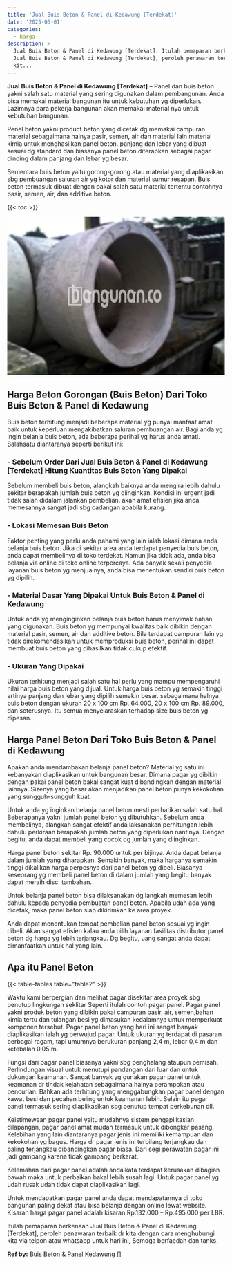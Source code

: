 ```yaml
---
title: 'Jual Buis Beton & Panel di Kedawung [Terdekat]'
date: '2025-05-01'
categories:
  - harga
description: >-
  Jual Buis Beton & Panel di Kedawung [Terdekat]. Itulah pemaparan berkenaan
  Jual Buis Beton & Panel di Kedawung [Terdekat], peroleh penawaran terbaik dr
  kit...
---
```


**Jual Buis Beton & Panel di Kedawung \[Terdekat\]** – Panel dan buis beton yakni salah satu material yang sering digunakan dalam pembangunan. Anda bisa memakai material bangunan itu untuk kebutuhan yg diperlukan. Lazimnya para pekerja bangunan akan memakai material nya untuk kebutuhan bangunan.

Penel beton yakni product beton yang dicetak dg memakai campuran material sebagaimana halnya pasir, semen, air dan material lain material kimia untuk menghasilkan panel beton. panjang dan lebar yang dibuat sesuai dg standard dan biasanya panel beton diterapkan sebagai pagar dinding dalam panjang dan lebar yg besar.

Sementara buis beton yaitu gorong-gorong atau material yang diaplikasikan sbg pembuangan saluran air yg kotor dan material sumur resapan. Buis beton termasuk dibuat dengan pakai salah satu material tertentu contohnya pasir, semen, air, dan additive beton.

{{< toc >}}

![Jual Buis Beton & Panel di Kedawung [Terdekat]](/images/jual-panel-buis-beton-murah-05.png)

## Harga Beton Gorongan (Buis Beton) Dari Toko Buis Beton & Panel di Kedawung

Buis beton terhitung menjadi beberapa material yg punyai manfaat amat baik untuk keperluan mengakibatkan saluran pembuangan air. Bagi anda yg ingin belanja buis beton, ada beberapa perihal yg harus anda amati. Salahsatu diantaranya seperti berikut ini:

### \- Sebelum Order Dari Jual Buis Beton & Panel di Kedawung \[Terdekat\] Hitung Kuantitas Buis Beton Yang Dipakai

Sebelum membeli buis beton, alangkah baiknya anda mengira lebih dahulu sekitar berapakah jumlah buis beton yg diinginkan. Kondisi ini urgent jadi tidak salah didalam jalankan pembelian. akan amat efisien jika anda memesannya sangat jadi sbg cadangan apabila kurang.

### \- Lokasi Memesan Buis Beton

Faktor penting yang perlu anda pahami yang lain ialah lokasi dimana anda belanja buis beton. Jika di sekitar area anda terdapat penyedia buis beton, anda dapat membelinya di toko terdekat. Namun jika tidak ada, anda bisa belanja via online di toko online terpercaya. Ada banyak sekali penyedia layanan buis beton yg menjualnya, anda bisa menentukan sendiri buis beton yg dipilih.

### \- Material Dasar Yang Dipakai Untuk Buis Beton & Panel di Kedawung

Untuk anda yg menginginkan belanja buis beton harus menyimak bahan yang digunakan. Buis beton yg mempunyai kwalitas baik dibikin dengan material pasir, semen, air dan additive beton. Bila terdapat campuran lain yg tidak direkomendasikan untuk memproduksi buis beton, perihal ini dapat membuat buis beton yang dihasilkan tidak cukup efektif.

### \- Ukuran Yang Dipakai

Ukuran terhitung menjadi salah satu hal perlu yang mampu mempengaruhi nilai harga buis beton yang dijual. Untuk harga buis beton yg semakin tinggi artinya panjang dan lebar yang dipilih semakin besar. sebagaimana halnya buis beton dengan ukuran 20 x 100 cm Rp. 64.000, 20 x 100 cm Rp. 89.000, dan seterusnya. Itu semua menyelaraskan terhadap size buis beton yg dipesan.

## Harga Panel Beton Dari Toko Buis Beton & Panel di Kedawung

Apakah anda mendambakan belanja panel beton? Material yg satu ini kebanyakan diaplikasikan untuk bangunan besar. Dimana pagar yg dibikin dengan pakai panel beton bakal sangat kuat dibandingkan dengan material lainnya. Sizenya yang besar akan menjadikan panel beton punya kekokohan yang sungguh-sungguh kuat.

Untuk anda yg inginkan belanja panel beton mesti perhatikan salah satu hal. Beberapanya yakni jumlah panel beton yg dibutuhkan. Sebelum anda membelinya, alangkah sangat efektif anda laksanakan perhitungan lebih dahulu perkiraan berapakah jumlah beton yang diperlukan nantinya. Dengan begitu, anda dapat membeli yang cocok dg jumlah yang diinginkan.

Harga panel beton sekitar Rp. 90.000 untuk per bijinya. Anda dapat belanja dalam jumlah yang diharapkan. Semakin banyak, maka harganya semakin tinggi dikalikan harga perpcsnya dari panel beton yg dibeli. Biasanya seseorang yg membeli panel beton di dalam jumlah yang begitu banyak dapat meraih disc. tambahan.

Untuk belanja panel beton bisa dilaksanakan dg langkah memesan lebih dahulu kepada penyedia pembuatan panel beton. Apabila udah ada yang dicetak, maka panel beton siap dikirimkan ke area proyek.

Anda dapat menentukan tempat pembelian panel beton sesuai yg ingin dibeli. Akan sangat efisien kalau anda pilih layanan fasilitas distributor panel beton dg harga yg lebih terjangkau. Dg begitu, uang sangat anda dapat dimanfaatkan untuk hal yang lain.

## Apa itu Panel Beton

{{< table-tables table="table2" >}}

Waktu kami berpergian dan melihat pagar disekitar area proyek sbg penutup lingkungan seklitar Seperti itulah contoh pagar panel. Pagar panel yakni produk beton yang dibikin pakai campuran pasir, air, semen,bahan kimia tertu dan tulangan besi yg dimasukan kedalamnya untuk memperkuat komponen tersebut. Pagar panel beton yang hari ini sangat banyak diaplikasikan ialah yg berwujud pagar. Untuk ukuran yg terdapat di pasaran berbagai ragam, tapi umumnya berukuran panjang 2,4 m, lebar 0,4 m dan ketebalan 0,05 m.

Fungsi dari pagar panel biasanya yakni sbg penghalang ataupun pemisah. Perlindungan visual untuk menutupi pandangan dari luar dan untuk dukungan keamanan. Sangat banyak yg gunakan pagar panel untuk keamanan dr tindak kejahatan sebagaimana halnya perampokan atau pencurian. Bahkan ada terhitung yang menggabungkan pagar panel dengan kawat besi dan pecahan beling untuk keamanan lebih. Selain itu pagar panel termasuk sering diaplikasikan sbg penutup tempat perkebunan dll.

Keistimewaan pagar panel yaitu mudahnya sistem pengaplikasian dilapangan, pagar panel amat mudah termasuk untuk dibongkar pasang. Kelebihan yang lain diantaranya pagar jenis ini memiliki kemampuan dan kekokohan yg bagus. Harga dr pagar jenis ini terbilang terjangkau dan paling terjangkau dibandingkan pagar biasa. Dari segi perawatan pagar ini jadi gampang karena tidak gampang berkarat.

Kelemahan dari pagar panel adalah andaikata terdapat kerusakan dibagian bawah maka untuk perbaikan bakal lebih susah lagi. Untuk pagar panel yg udah rusak udah tidak dapat diaplikasikan lagi.

Untuk mendapatkan pagar panel anda dapat mendapatannya di toko bangunan paling dekat atau bisa belanja dengan online lewat website. Kisaran harga pagar panel adalah kisaran Rp.132.000 – Rp.495.000 per LBR.

Itulah pemaparan berkenaan Jual Buis Beton & Panel di Kedawung \[Terdekat\], peroleh penawaran terbaik dr kita dengan cara menghubungi kita via telpon atau whatsapp untuk hari ini, Semoga berfaedah dan tanks.

**Ref by:** [Buis Beton & Panel Kedawung []](https://id.wikipedia.org/wiki/Buis)
